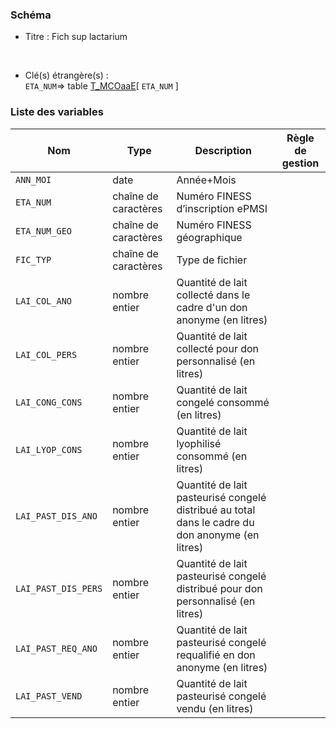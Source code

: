 ### Schéma


- Titre : Fich sup lactarium
<br />



- Clé(s) étrangère(s) : <br />
`ETA_NUM`=> table [T_MCOaaE](/tables/T_MCOaaE)[ `ETA_NUM` ]<br />

 
### Liste des variables

Nom | Type | Description | Règle de gestion
-|-|-|-
`ANN_MOI`| date |Année+Mois||
`ETA_NUM`| chaîne de caractères |Numéro FINESS d’inscription ePMSI||
`ETA_NUM_GEO`| chaîne de caractères |Numéro FINESS géographique||
`FIC_TYP`| chaîne de caractères |Type de fichier||
`LAI_COL_ANO`| nombre entier |Quantité de lait collecté dans le cadre d'un don anonyme (en litres)||
`LAI_COL_PERS`| nombre entier |Quantité de lait collecté pour don personnalisé (en litres)||
`LAI_CONG_CONS`| nombre entier |Quantité de lait congelé consommé (en litres)||
`LAI_LYOP_CONS`| nombre entier |Quantité de lait lyophilisé consommé (en litres)||
`LAI_PAST_DIS_ANO`| nombre entier |Quantité de lait pasteurisé congelé distribué au total dans le cadre du don anonyme (en litres)||
`LAI_PAST_DIS_PERS`| nombre entier |Quantité de lait pasteurisé congelé distribué pour don personnalisé (en litres)||
`LAI_PAST_REQ_ANO`| nombre entier |Quantité de lait pasteurisé congelé requalifié en don anonyme (en litres)||
`LAI_PAST_VEND`| nombre entier |Quantité de lait pasteurisé congelé vendu (en litres)||